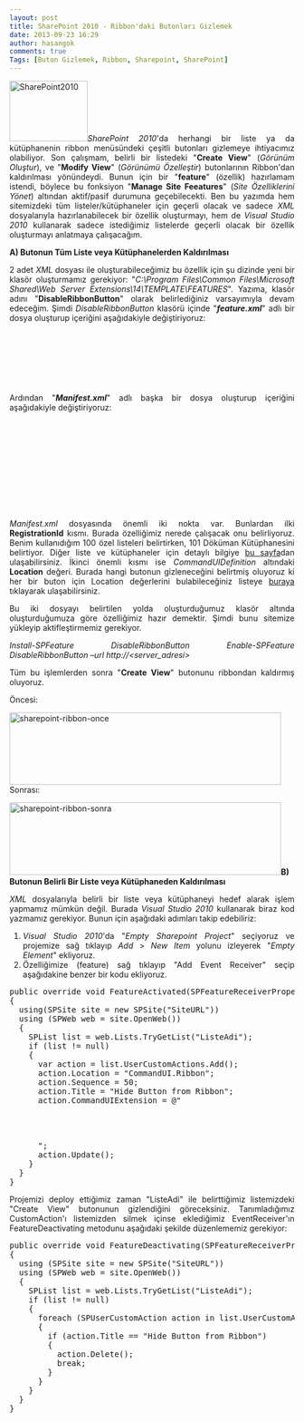 ```yaml
---
layout: post
title: SharePoint 2010 - Ribbon'daki Butonları Gizlemek
date: 2013-09-23 16:29
author: hasangok
comments: true
Tags: [Buton Gizlemek, Ribbon, Sharepoint, SharePoint]
---
```

<p style="text-align: justify;"><img class="alignleft  wp-image-342" alt="SharePoint2010" src="http://www.hasangok.com.tr/wp-content/uploads/2013/09/SharePoint2010.jpg" width="138" height="107" /><em>SharePoint 2010</em>'da herhangi bir liste ya da kütüphanenin ribbon menüsündeki çeşitli butonları gizlemeye ihtiyacımız olabiliyor. Son çalışmam, belirli bir listedeki "<strong>Create View</strong>" (<em>Görünüm Oluştur</em>), ve "<strong>Modify View</strong>" (<em>Görünümü Özelleştir</em>) butonlarının Ribbon'dan kaldırılması yönündeydi. Bunun için bir "<strong>feature</strong>" (özellik) hazırlamam istendi, böylece bu fonksiyon "<strong>Manage Site Feeatures</strong>" (<em>Site Özelliklerini Yönet</em>) altından aktif/pasif durumuna geçebilecekti. Ben bu yazımda hem sitemizdeki tüm listeler/kütüphaneler için geçerli olacak ve sadece <em>XML</em> dosyalarıyla hazırlanabilecek bir özellik oluşturmayı, hem de <em>Visual Studio 2010</em> kullanarak sadece istediğimiz listelerde geçerli olacak bir özellik oluşturmayı anlatmaya çalışacağım.</p>
<p style="text-align: justify;"><strong>A) Butonun Tüm Liste veya Kütüphanelerden Kaldırılması</strong></p>
<p style="text-align: justify;">2 adet <em>XML</em> dosyası ile oluşturabileceğimiz bu özellik için şu dizinde yeni bir klasör oluşturmamız gerekiyor: "<em>C:\Program Files\Common Files\Microsoft Shared\Web Server Extensions\14\TEMPLATE\FEATURES</em>". Yazıma, klasör adını "<strong>DisableRibbonButton</strong>" olarak belirlediğiniz varsayımıyla devam edeceğim. Şimdi <em>DisableRibbonButton</em> klasörü içinde "<em><strong>feature.xml</strong></em>" adlı bir dosya oluşturup içeriğini aşağıdakiyle değiştiriyoruz:</p>
<p style="text-align: justify;">
<pre class="brush: xml;">
<?xml version="1.0" encoding="utf-8" ?>
<Feature Id="33057CD9-6D14-45c9-81AD-5C1FE066AC75"
         Title="DisableRibbonButton"
         Description="DisableRibbonButton"
         Version="1.0.0.0"
         Scope="Web"
         xmlns="http://schemas.microsoft.com/sharepoint/">
  <ElementManifests>
    <ElementManifest Location="Manifest.xml" />
  </ElementManifests>
</Feature>
</pre>
</p>
<p style="text-align: justify;">Ardından "<em><strong>Manifest.xml</strong></em>" adlı başka bir dosya oluşturup içeriğini aşağıdakiyle değiştiriyoruz:</p>
<p style="text-align: justify;">
<pre class="brush: xml;">
<?xml version="1.0" encoding="utf-8"?>
<Elements xmlns="http://schemas.microsoft.com/sharepoint/">
  <CustomAction
    Id="RemoveCreateViewButton"
    Location="CommandUI.Ribbon"
    RegistrationType="List"
    RegistrationId="100">
    <CommandUIExtension>
      <CommandUIDefinitions>
        <CommandUIDefinition
          Location="Ribbon.List.CustomViews.CreateView" />
      </CommandUIDefinitions>
    </CommandUIExtension>
  </CustomAction>
</Elements>
</pre>
</p>
<p style="text-align: justify;"><em>Manifest.xml</em> dosyasında önemli iki nokta var. Bunlardan ilki <strong>RegistrationId</strong> kısmı. Burada özelliğimiz nerede çalışacak onu belirliyoruz. Benim kullanıdığım 100 özel listeleri belirtirken, 101 Döküman Kütüphanesini belirtiyor. Diğer liste ve kütüphaneler için detaylı bilgiye <a href="http://msdn.microsoft.com/en-us/library/microsoft.sharepoint.splisttemplatetype.aspx" target="_blank">bu sayfa</a>dan ulaşabilirsiniz. İkinci önemli kısmı ise <em>CommandUIDefinition</em> altındaki <strong>Location</strong> değeri. Burada hangi butonun gizleneceğini belirtmiş oluyoruz ki her bir buton için Location değerlerini bulabileceğiniz listeye <a href="http://msdn.microsoft.com/en-us/library/ee537543.aspx" target="_blank">buraya</a> tıklayarak ulaşabilirsiniz.</p>
<p style="text-align: justify;">Bu iki dosyayı belirtilen yolda oluşturduğumuz klasör altında oluşturduğumuza göre özelliğimiz hazır demektir. Şimdi bunu sitemize yükleyip aktifleştirmemiz gerekiyor.</p>
<p style="text-align: justify;"><em>Install-SPFeature DisableRibbonButton
Enable-SPFeature DisableRibbonButton –url http://&lt;server_adresi&gt;</em></p>
<p style="text-align: justify;">Tüm bu işlemlerden sonra "<strong>Create View</strong>" butonunu ribbondan kaldırmış oluyoruz.</p>
<p style="text-align: justify;">Öncesi:</p>
<p style="text-align: justify;"><img class="aligncenter size-full wp-image-343" alt="sharepoint-ribbon-once" src="http://www.hasangok.com.tr/wp-content/uploads/2013/09/sharepoint-ribbon-once.png" width="480" height="128" />Sonrası:</p>
<p style="text-align: justify;"><img class="aligncenter size-full wp-image-344" alt="sharepoint-ribbon-sonra" src="http://www.hasangok.com.tr/wp-content/uploads/2013/09/sharepoint-ribbon-sonra.png" width="480" height="128" /><strong>B) Butonun Belirli Bir Liste veya Kütüphaneden Kaldırılması</strong></p>
<p style="text-align: justify;"><em>XML</em> dosyalarıyla belirli bir liste veya kütüphaneyi hedef alarak işlem yapmamız mümkün değil. Burada <em>Visual Studio 2010</em> kullanarak biraz kod yazmamız gerekiyor. Bunun için aşağıdaki adımları takip edebiliriz:</p>

<ol>
	<li style="text-align: justify;"><em>Visual Studio 2010</em>'da "<em>Empty Sharepoint Project</em>" seçiyoruz ve projemize sağ tıklayıp <em>Add</em> &gt; <em>New Item</em> yolunu izleyerek "<em>Empty Element</em>" ekliyoruz.</li>
	<li style="text-align: justify;">Özelliğimize (feature) sağ tıklayıp "Add Event Receiver" seçip aşağıdakine benzer bir kodu ekliyoruz.</li>
</ol>

<pre class="brush: c-sharp;">
public override void FeatureActivated(SPFeatureReceiverProperties properties)
{
  using(SPSite site = new SPSite("SiteURL"))
  using (SPWeb web = site.OpenWeb())
  {
    SPList list = web.Lists.TryGetList("ListeAdi");
    if (list != null)
    {
      var action = list.UserCustomActions.Add();
      action.Location = "CommandUI.Ribbon";
      action.Sequence = 50;
      action.Title = "Hide Button from Ribbon";
      action.CommandUIExtension = @"
      <CommandUIExtension><CommandUIDefinitions>
      <CommandUIDefinition Location=""Ribbon.List.CustomViews.CreateView"">
      </CommandUIDefinition>
      </CommandUIDefinitions>
      </CommandUIExtension>";
      action.Update();
    }
  }
}
</pre>

<p style="text-align: justify;">Projemizi deploy ettiğimiz zaman "ListeAdi" ile belirttiğimiz listemizdeki "Create View" butonunun gizlendiğini göreceksiniz. Tanımladığımız CustomAction'ı listemizden silmek içinse eklediğimiz EventReceiver'ın FeatureDeactivating metodunu aşağıdaki şekilde düzenlememiz gerekiyor:</p>
<pre class="brush: c-sharp;">
public override void FeatureDeactivating(SPFeatureReceiverProperties properties)
{
  using (SPSite site = new SPSite("SiteURL"))
  using (SPWeb web = site.OpenWeb())
  {
    SPList list = web.Lists.TryGetList("ListeAdi");
    if (list != null)
    {
      foreach (SPUserCustomAction action in list.UserCustomActions)
      {
        if (action.Title == "Hide Button from Ribbon")
        {
          action.Delete();
          break;
        }
      }
    }
  }
}
</pre>
